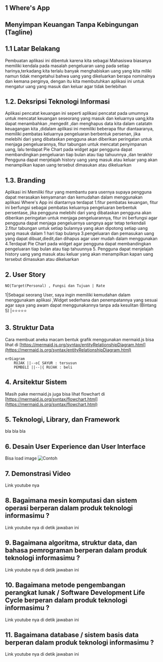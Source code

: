## 1 Where's App
## Menyimpan Keuangan Tanpa Kebingungan (Tagline)

## 1.1 Latar Belakang
Pembuatan aplikasi ini dibentuk karena kita sebagai Mahasiswa biasanya memiliki kendala pada masalah pengeluaran uang pada setiap harinya,terkadang kita terlalu banyak menghabiskan uang yang kita miliki namun tidak mengetahui bahwa uang yang dikeluarkan berapa nominalnya dan kemana perginya, dengan itu kita membutuhkan aplikasi ini untuk mengatur uang yang masuk dan keluar agar tidak berlebihan 

## 1.2. Deksripsi Teknologi Informasi
Aplikasi pencatat keuangan ini seperti aplikasi pencatat pada umumnya untuk mencatat keuangan seseorang yang masuk dan keluarnya uang,kita dapat menambahkan ,mengedit ,dan menghapus data kita dalam catatatn keuagangan kita  ,didalam aplikasi ini memiliki beberapa fitur diantaaranya, memiliki pembatas keluarnya pengeluaran berbentuk persenan, jika melebihi dari yang dibataskan pengguna akan diberikan peringatan untuk menjaga pengeluarannya, fitur tabungan untuk mencatat penyimpanan uang, lalu terdapat Pie Chart pada widget agar pengguna dapat membandingkan pengeluaran tiap bulan atau tiap tahuunnya ,dan terakhir Pengguna dapat menjelajah history uang yang masuk atau keluar yang akan menampilkan kapan uang tersebut dimasukan atau dikeluarkan


## 1.3. Branding
Aplikasi ini Memiliki fitur yang membantu para usernya supaya pengguna dapat merasakan kenyamanan dan kemudahan dalam menggunakan aplikasi Where's App ini  diantarnya terdapat 
1.fitur pembatas keuangan, fitur ini berfungsi sebagai pembatas keluarnya pengeluaran berbentuk persentase, jika pengguna melebihi dari yang dibataskan pengguna akan diberikan peringatan untuk menjaga pengeluarannya, fitur ini berfungsi agar pengguna dapat menjaga pengeluarnya uangnya agar tetap terkendali
2.fitur tabungan untuk setiap bulannya yang akan dipotong setiap uang yang masuk dalam 1 hari tiap bulanya
3.pengeluaran dan pemasukan uang yang dapat dibuat,diedit,dan dihapus agar user mudah dalam menggunakan
4.Terdapat Pie Chart pada widget agar pengguna dapat membandingkan pengeluaran tiap bulan atau tiap tahuunnya
5. Pengguna dapat menjelajah history uang yang masuk atau keluar yang akan menampilkan kapan uang tersebut dimasukan atau dikeluarkan
## 2. User Story

    NO|Target(Personal) , Fungsi dan Tujuan | Rate
1|Sebagai seorang User, saya ingin memiliki kemudahan dalam menggunakam aplikasi ,Widget sederhana dan penempatannya yang sesuai agar saya yang awam dapat menggunakannya tanpa ada kesulitan (Bintang 5) |⭐⭐⭐⭐⭐

## 3. Struktur Data

Cara membuat aneka macam bentuk grafik menggunakan mermaid.js bisa lihat di [https://mermaid.js.org/syntax/entityRelationshipDiagram.html](https://mermaid.js.org/syntax/entityRelationshipDiagram.html) 

```mermaid
erDiagram
    RUJAK ||--o{ SAYUR : tersusun
    PEMBELI ||--|{ RUJAK : beli
```

## 4. Arsitektur Sistem

Masih pake mermaid.js juga bisa lihat flowchart di [https://mermaid.js.org/syntax/flowchart.html](https://mermaid.js.org/syntax/flowchart.html)

## 5. Teknologi, Library, dan Framework

bla bla bla

## 6. Desain User Experience dan User Interface

Bisa load image 
![Contoh](https://fastly.picsum.photos/id/318/536/354.jpg?hmac=Ixy-wle80nudIR_cmnF1iY2y6rMUH7_9sk-BP1fTpM8)

## 7. Demonstrasi Video

Link youtube nya

## 8. Bagaimana mesin komputasi dan sistem operasi berperan dalam produk teknologi informasimu ?

Link youtube nya di detik jawaban ini

## 9. Bagaimana algoritma, struktur data, dan bahasa pemrograman berperan dalam produk teknologi informasimu ?

Link youtube nya di detik jawaban ini

## 10. Bagaimana metode pengembangan perangkat lunak / Software Development Life Cycle berperan dalam produk teknologi informasimu ?

Link youtube nya di detik jawaban ini

## 11. Bagaimana database / sistem basis data berperan dalam produk teknologi informasimu ?

Link youtube nya di detik jawaban ini

